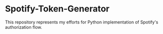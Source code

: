 # Spotify-Token-Generator
This repository represents my efforts for Python implementation of Spotify's authorization flow.
